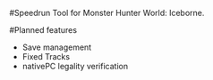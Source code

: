 #Speedrun Tool for Monster Hunter World: Iceborne.

#Planned features

- Save management
- Fixed Tracks
- nativePC legality verification
